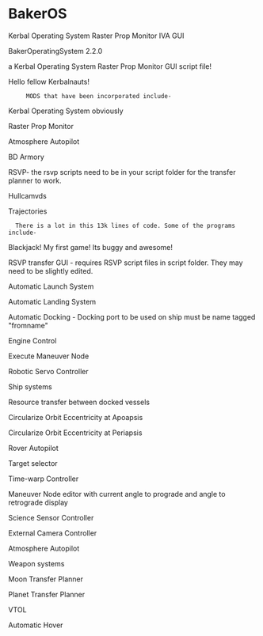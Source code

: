 # BakerOS
Kerbal Operating System Raster Prop Monitor IVA GUI

BakerOperatingSystem 2.2.0

a Kerbal Operating System Raster Prop Monitor GUI script file!

 
Hello fellow Kerbalnauts!

         MODS that have been incorporated include-

Kerbal Operating System obviously

Raster Prop Monitor

Atmosphere Autopilot

BD Armory

RSVP- the rsvp scripts need to be in your script folder for the transfer planner to work.

Hullcamvds

Trajectories 


      There is a lot in this 13k lines of code. Some of the programs include-

Blackjack!     My first game! Its buggy and awesome!

RSVP transfer GUI - requires RSVP script files in script folder. They may need to be slightly edited. 

Automatic Launch System

Automatic Landing System

Automatic Docking - Docking port to be used on ship must be name tagged "fromname"

Engine Control

Execute Maneuver Node

Robotic Servo Controller

Ship systems

Resource transfer between docked vessels

Circularize Orbit Eccentricity at Apoapsis

Circularize Orbit  Eccentricity at Periapsis

Rover Autopilot

Target selector

Time-warp Controller

Maneuver Node editor with current angle to prograde and angle to retrograde display

Science Sensor Controller

External Camera Controller

Atmosphere Autopilot

Weapon systems

Moon Transfer Planner

Planet Transfer Planner

VTOL

Automatic Hover


